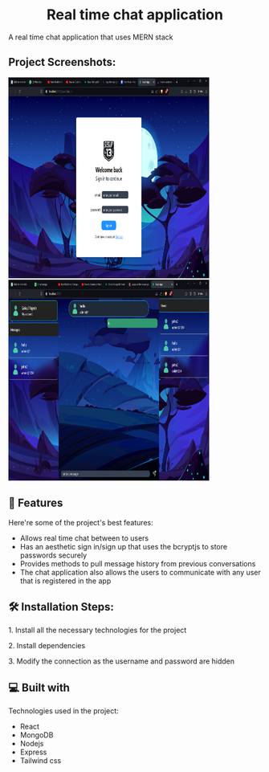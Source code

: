<h1 align="center" id="title">Real time chat application</h1>

<p id="description">A real time chat application that uses MERN stack</p>

<h2>Project Screenshots:</h2>

<img src="/client/src/assets/login-page.png" alt="project-screenshot" width="400" height="400/">

<img src="/client/src/assets/dashboard-page.png" alt="project-screenshot" width="400" height="400/">

  
  
<h2>🧐 Features</h2>

Here're some of the project's best features:

*   Allows real time chat between to users
*   Has an aesthetic sign in/sign up that uses the bcryptjs to store passwords securely
*   Provides methods to pull message history from previous conversations
*   The chat application also allows the users to communicate with any user that is registered in the app

<h2>🛠️ Installation Steps:</h2>

<p>1. Install all the necessary technologies for the project</p>

<p>2. Install dependencies</p>

<p>3. Modify the connection as the username and password are hidden</p>

  
  
<h2>💻 Built with</h2>

Technologies used in the project:

*   React
*   MongoDB
*   Nodejs
*   Express
*   Tailwind css